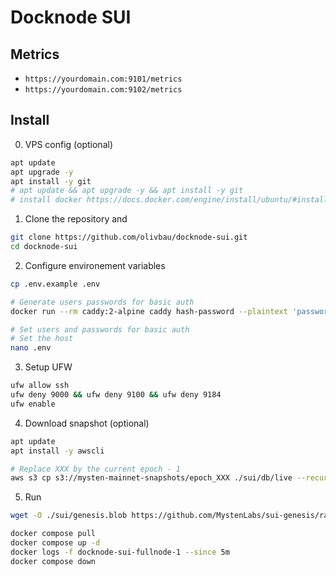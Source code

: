 # Docknode SUI

## Metrics

- `https://yourdomain.com:9101/metrics`
- `https://yourdomain.com:9102/metrics`

## Install

0. VPS config (optional)

```bash
apt update
apt upgrade -y
apt install -y git
# apt update && apt upgrade -y && apt install -y git
# install docker https://docs.docker.com/engine/install/ubuntu/#install-using-the-repository
```

1. Clone the repository and

```bash
git clone https://github.com/olivbau/docknode-sui.git
cd docknode-sui
```

2. Configure environement variables

```bash
cp .env.example .env

# Generate users passwords for basic auth
docker run --rm caddy:2-alpine caddy hash-password --plaintext 'password'

# Set users and passwords for basic auth
# Set the host
nano .env
```

3. Setup UFW

```bash
ufw allow ssh
ufw deny 9000 && ufw deny 9100 && ufw deny 9184
ufw enable
```

4. Download snapshot (optional)

```bash
apt update
apt install -y awscli

# Replace XXX by the current epoch - 1
aws s3 cp s3://mysten-mainnet-snapshots/epoch_XXX ./sui/db/live --recursive --no-sign-request
```

5. Run

```bash
wget -O ./sui/genesis.blob https://github.com/MystenLabs/sui-genesis/raw/main/mainnet/genesis.blob

docker compose pull
docker compose up -d
docker logs -f docknode-sui-fullnode-1 --since 5m
docker compose down
```
